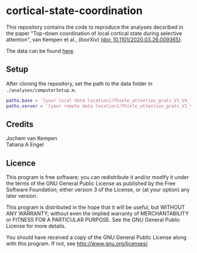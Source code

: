 # cortical-state-coordination

This repository contains the code to reproduce the analyses decsribed in the paper "Top-down coordination of local cortical state during selective attention", van Kempen et al., (biorXiv) [(doi: 10.1101/2020.03.26.009365)](https://www.biorxiv.org/content/10.1101/2020.03.26.009365v1).

The data can be found [here](https://gin.g-node.org/jochemvankempen/Thiele_attention_gratc_V1_V4_laminar).

## Setup
After cloning the repository, set the path to the data folder in `./analyses/computerSetup.m`.

```matlab
paths.base = '[your local data location]/Thiele_attention_gratc_V1_V4_laminar/'
paths.server = '[your remote data location]/Thiele_attention_gratc_V1_V4_laminar/'
```

## Credits
Jochem van Kempen  
Tatiana A Engel

## Licence
This program is free software; you can redistribute it and/or modify it under the terms of the GNU General Public License as published by the Free Software Foundation; either version 3 of the License, or (at your option) any later version.

This program is distributed in the hope that it will be useful, but WITHOUT ANY WARRANTY; without even the implied warranty of MERCHANTABILITY or FITNESS FOR A PARTICULAR PURPOSE. See the GNU General Public License for more details.

You should have received a copy of the GNU General Public License along with this program. If not, see http://www.gnu.org/licenses/.